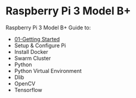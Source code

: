 # Raspberry Pi 3 Model B+
Raspberry Pi 3 Model B+ Guide to:
- [01-Getting Started](https://github.com/ammar-khan/raspberry-pi-3-model-b-plus/blob/master/01-Getting%20Started.md)
- Setup &amp; Configure Pi
- Install Docker
- Swarm Cluster
- Python
- Python Virtual Environment
- Dlib
- OpenCV
- Tensorflow
